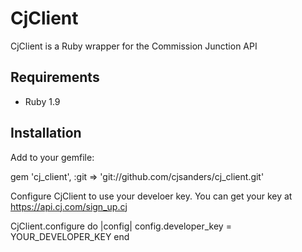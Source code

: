 # CjClient

CjClient is a Ruby wrapper for the Commission Junction API

## Requirements

* Ruby 1.9

## Installation

Add to your gemfile:

  gem 'cj_client', :git => 'git://github.com/cjsanders/cj_client.git'

Configure CjClient to use your develoer key. You can get your key at https://api.cj.com/sign_up.cj

  CjClient.configure do |config|
    config.developer_key = YOUR_DEVELOPER_KEY
  end